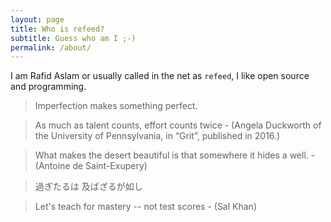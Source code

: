 ```yaml
---
layout: page
title: Who is refeed?
subtitle: Guess who am I ;-)
permalink: /about/
---
```


I am Rafid Aslam or usually called in the net as `refeed`, I like open source
and programming.

> Imperfection makes something perfect.

> As much as talent counts, effort counts twice
\- (Angela Duckworth of the University of Pennsylvania, in “Grit”, published in 2016.)

> What makes the desert beautiful is that somewhere it hides a well.
\- (Antoine de Saint-Exupery)

> 過ぎたるは 及ばざるが如し

> Let's teach for mastery -- not test scores
\- (Sal Khan)
